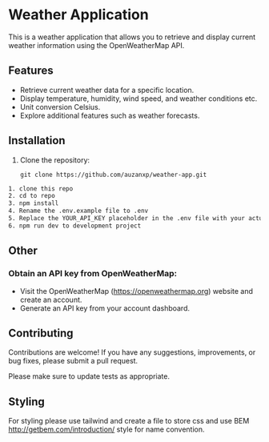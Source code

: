 # Weather Application

This is a weather application that allows you to retrieve and display current weather information using the OpenWeatherMap API.

## Features

- Retrieve current weather data for a specific location.
- Display temperature, humidity, wind speed, and weather conditions etc.
- Unit conversion Celsius.
- Explore additional features such as weather forecasts.

## Installation

1. Clone the repository:

   ```shell
   git clone https://github.com/auzanxp/weather-app.git
   ```

```bash
1. clone this repo
2. cd to repo
3. npm install
4. Rename the .env.example file to .env
5. Replace the YOUR_API_KEY placeholder in the .env file with your actual API key from OpenWeatherMap.
6. npm run dev to development project
```

## Other

### Obtain an API key from OpenWeatherMap:

- Visit the OpenWeatherMap (https://openweathermap.org) website and create an account.
- Generate an API key from your account dashboard.

## Contributing

Contributions are welcome! If you have any suggestions, improvements, or bug fixes, please submit a pull request.

Please make sure to update tests as appropriate.

## Styling

For styling please use tailwind and create a file to store css and use BEM http://getbem.com/introduction/ style for name convention.
